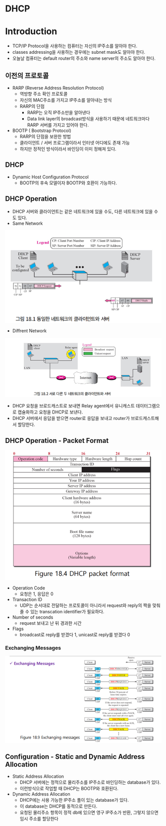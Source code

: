 # DHCP

# Introduction

- TCP/IP Protocol을 사용하는 컴퓨터는 자신의 IP주소를 알아야 한다.
- classes addressing을 사용하는 경우에는 subnet mask도 알아야 한다.
- 오늘날 컴퓨터는 default router의 주소와 name server의 주소도 알아야 한다.

## 이전의 프로토콜

- RARP (Reverse Address Resolution Protocol)
    - 역방향 주소 확인  프로토콜
    - 자신의 MAC주소를 가지고 IP주소를 알아내는 방식
    - RARP의 단점
        - RARP는 오직 IP주소만을 알아낸다
        - Data link layer의 broadcast방식을 사용하기 때문에 네트워크마다 RARP 서버를 가지고 있어야 한다.
- BOOTP ( Bootstrap Protocol)
    - RARP의 단점을 보완한 방법
    - 클라이언트 / 서버 프로그램이라서 인터넷 어디에도 존재 가능
    - 하지만 정적인 방식이라서 바인딩이 이미 정해져 있다.

## DHCP

- Dynamic Host Configuration Protocol
    - BOOTP의 후속 모델이자 BOOTP와 호환이 가능하다.

## DHCP Operation

- DHCP 서버와 클라이언트는 같은 네트워크에 있을 수도, 다른 네트워크에 있을 수도 있다.
- Same Network

![Untitled](DHCP%2085571ff5979141e48c7337ded1da542b/Untitled.png)

- Diffrent Network

![Untitled](DHCP%2085571ff5979141e48c7337ded1da542b/Untitled%201.png)

- DHCP 요청을 브로드캐스트로 보내면 Relay agent에서 유니캐스트 데이터그램으로 캡슐화하고 요청을 DHCP로 보낸다.
- DHCP 서버에서 응답을 받으면 router로 응답을 보내고 router가 브로드캐스트해서 할당한다.

## DHCP Operation - Packet Format

![Untitled](DHCP%2085571ff5979141e48c7337ded1da542b/Untitled%202.png)

- Operation Code
    - 요청은 1, 응답은 0
- Transaction ID
    - UDP는 순서대로 전달하는 프로토콜이 아니라서 request와 reply의 짝을 맞춰줄 수 있는 transcation identifier가 필요하다.
- Number of seconds
    - request 보내고 난 뒤 경과한 시간
- Flags
    - broadcast로 reply를 받겠다 1, unicast로 reply를 받겠다 0

### Exchanging Messages

![Untitled](DHCP%2085571ff5979141e48c7337ded1da542b/Untitled%203.png)

## Configuration - Static and Dynamic Address Allocation

- Static Address Allocation
    - DHCP 서버에는 정적으로 물리주소를 IP주소로 바인딩하는 database가 있다.
    - 이런방식으로 작업할 때 DHCP는 BOOTP와 호환된다.
- Dynamic Address Allocation
    - DHCP에는 사용 가능한 IP주소 풀이 있는 database가 있다.
    - 이 database는 DHCP를 동적으로 만든다.
    - 요청된 물리주소 항목이 정적 db에 있으면 영구 IP주소가 반환, 그렇지 않으면 임시 주소를 할당한다